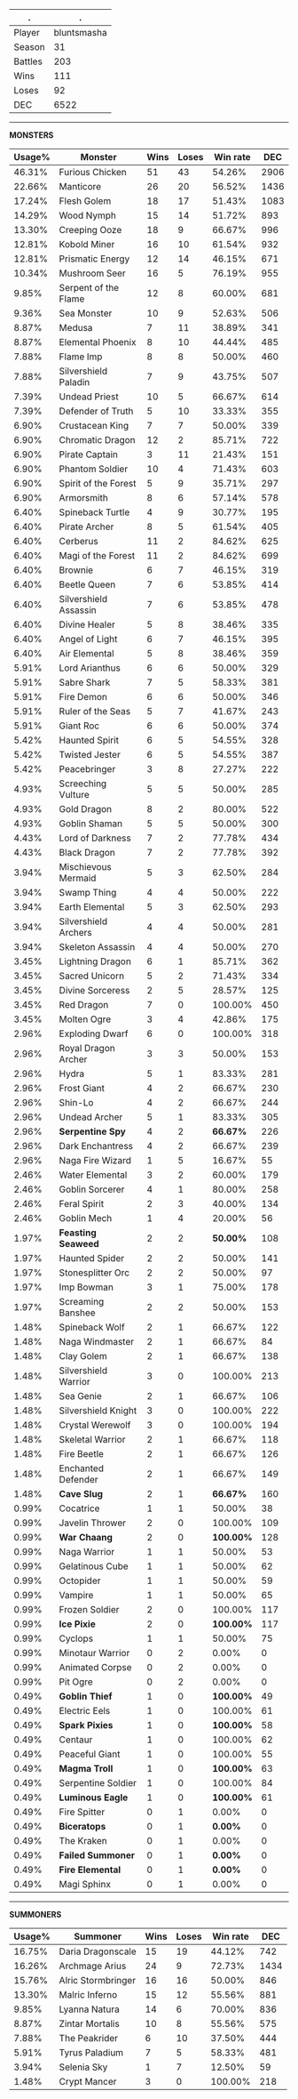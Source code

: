.|.
|-|-
Player|bluntsmasha
Season|31
Battles|203
Wins|111
Loses|92
DEC|6522

---
**MONSTERS**

Usage%|Monster|Wins|Loses|Win rate|DEC|
-|-|-|-|-|-|
46.31%|Furious Chicken|51|43|54.26%|2906|
22.66%|Manticore|26|20|56.52%|1436|
17.24%|Flesh Golem|18|17|51.43%|1083|
14.29%|Wood Nymph|15|14|51.72%|893|
13.30%|Creeping Ooze|18|9|66.67%|996|
12.81%|Kobold Miner|16|10|61.54%|932|
12.81%|Prismatic Energy|12|14|46.15%|671|
10.34%|Mushroom Seer|16|5|76.19%|955|
9.85%|Serpent of the Flame|12|8|60.00%|681|
9.36%|Sea Monster|10|9|52.63%|506|
8.87%|Medusa|7|11|38.89%|341|
8.87%|Elemental Phoenix|8|10|44.44%|485|
7.88%|Flame Imp|8|8|50.00%|460|
7.88%|Silvershield Paladin|7|9|43.75%|507|
7.39%|Undead Priest|10|5|66.67%|614|
7.39%|Defender of Truth|5|10|33.33%|355|
6.90%|Crustacean King|7|7|50.00%|339|
6.90%|Chromatic Dragon|12|2|85.71%|722|
6.90%|Pirate Captain|3|11|21.43%|151|
6.90%|Phantom Soldier|10|4|71.43%|603|
6.90%|Spirit of the Forest|5|9|35.71%|297|
6.90%|Armorsmith|8|6|57.14%|578|
6.40%|Spineback Turtle|4|9|30.77%|195|
6.40%|Pirate Archer|8|5|61.54%|405|
6.40%|Cerberus|11|2|84.62%|625|
6.40%|Magi of the Forest|11|2|84.62%|699|
6.40%|Brownie|6|7|46.15%|319|
6.40%|Beetle Queen|7|6|53.85%|414|
6.40%|Silvershield Assassin|7|6|53.85%|478|
6.40%|Divine Healer|5|8|38.46%|335|
6.40%|Angel of Light|6|7|46.15%|395|
6.40%|Air Elemental|5|8|38.46%|359|
5.91%|Lord Arianthus|6|6|50.00%|329|
5.91%|Sabre Shark|7|5|58.33%|381|
5.91%|Fire Demon|6|6|50.00%|346|
5.91%|Ruler of the Seas|5|7|41.67%|243|
5.91%|Giant Roc|6|6|50.00%|374|
5.42%|Haunted Spirit|6|5|54.55%|328|
5.42%|Twisted Jester|6|5|54.55%|387|
5.42%|Peacebringer|3|8|27.27%|222|
4.93%|Screeching Vulture|5|5|50.00%|285|
4.93%|Gold Dragon|8|2|80.00%|522|
4.93%|Goblin Shaman|5|5|50.00%|300|
4.43%|Lord of Darkness|7|2|77.78%|434|
4.43%|Black Dragon|7|2|77.78%|392|
3.94%|Mischievous Mermaid|5|3|62.50%|284|
3.94%|Swamp Thing|4|4|50.00%|222|
3.94%|Earth Elemental|5|3|62.50%|293|
3.94%|Silvershield Archers|4|4|50.00%|281|
3.94%|Skeleton Assassin|4|4|50.00%|270|
3.45%|Lightning Dragon|6|1|85.71%|362|
3.45%|Sacred Unicorn|5|2|71.43%|334|
3.45%|Divine Sorceress|2|5|28.57%|125|
3.45%|Red Dragon|7|0|100.00%|450|
3.45%|Molten Ogre|3|4|42.86%|175|
2.96%|Exploding Dwarf|6|0|100.00%|318|
2.96%|Royal Dragon Archer|3|3|50.00%|153|
2.96%|Hydra|5|1|83.33%|281|
2.96%|Frost Giant|4|2|66.67%|230|
2.96%|Shin-Lo|4|2|66.67%|244|
2.96%|Undead Archer|5|1|83.33%|305|
2.96%|**Serpentine Spy**|4|2|**66.67%**|226|
2.96%|Dark Enchantress|4|2|66.67%|239|
2.96%|Naga Fire Wizard|1|5|16.67%|55|
2.46%|Water Elemental|3|2|60.00%|179|
2.46%|Goblin Sorcerer|4|1|80.00%|258|
2.46%|Feral Spirit|2|3|40.00%|134|
2.46%|Goblin Mech|1|4|20.00%|56|
1.97%|**Feasting Seaweed**|2|2|**50.00%**|108|
1.97%|Haunted Spider|2|2|50.00%|141|
1.97%|Stonesplitter Orc|2|2|50.00%|97|
1.97%|Imp Bowman|3|1|75.00%|178|
1.97%|Screaming Banshee|2|2|50.00%|153|
1.48%|Spineback Wolf|2|1|66.67%|122|
1.48%|Naga Windmaster|2|1|66.67%|84|
1.48%|Clay Golem|2|1|66.67%|138|
1.48%|Silvershield Warrior|3|0|100.00%|213|
1.48%|Sea Genie|2|1|66.67%|106|
1.48%|Silvershield Knight|3|0|100.00%|222|
1.48%|Crystal Werewolf|3|0|100.00%|194|
1.48%|Skeletal Warrior|2|1|66.67%|118|
1.48%|Fire Beetle|2|1|66.67%|126|
1.48%|Enchanted Defender|2|1|66.67%|149|
1.48%|**Cave Slug**|2|1|**66.67%**|160|
0.99%|Cocatrice|1|1|50.00%|38|
0.99%|Javelin Thrower|2|0|100.00%|109|
0.99%|**War Chaang**|2|0|**100.00%**|128|
0.99%|Naga Warrior|1|1|50.00%|53|
0.99%|Gelatinous Cube|1|1|50.00%|62|
0.99%|Octopider|1|1|50.00%|59|
0.99%|Vampire|1|1|50.00%|65|
0.99%|Frozen Soldier|2|0|100.00%|117|
0.99%|**Ice Pixie**|2|0|**100.00%**|117|
0.99%|Cyclops|1|1|50.00%|75|
0.99%|Minotaur Warrior|0|2|0.00%|0|
0.99%|Animated Corpse|0|2|0.00%|0|
0.99%|Pit Ogre|0|2|0.00%|0|
0.49%|**Goblin Thief**|1|0|**100.00%**|49|
0.49%|Electric Eels|1|0|100.00%|61|
0.49%|**Spark Pixies**|1|0|**100.00%**|58|
0.49%|Centaur|1|0|100.00%|62|
0.49%|Peaceful Giant|1|0|100.00%|55|
0.49%|**Magma Troll**|1|0|**100.00%**|63|
0.49%|Serpentine Soldier|1|0|100.00%|84|
0.49%|**Luminous Eagle**|1|0|**100.00%**|61|
0.49%|Fire Spitter|0|1|0.00%|0|
0.49%|**Biceratops**|0|1|**0.00%**|0|
0.49%|The Kraken|0|1|0.00%|0|
0.49%|**Failed Summoner**|0|1|**0.00%**|0|
0.49%|**Fire Elemental**|0|1|**0.00%**|0|
0.49%|Magi Sphinx|0|1|0.00%|0|

---
**SUMMONERS**

Usage%|Summoner|Wins|Loses|Win rate|DEC|
-|-|-|-|-|-|
16.75%|Daria Dragonscale|15|19|44.12%|742|
16.26%|Archmage Arius|24|9|72.73%|1434|
15.76%|Alric Stormbringer|16|16|50.00%|846|
13.30%|Malric Inferno|15|12|55.56%|881|
9.85%|Lyanna Natura|14|6|70.00%|836|
8.87%|Zintar Mortalis|10|8|55.56%|575|
7.88%|The Peakrider|6|10|37.50%|444|
5.91%|Tyrus Paladium|7|5|58.33%|481|
3.94%|Selenia Sky|1|7|12.50%|59|
1.48%|Crypt Mancer|3|0|100.00%|218|
